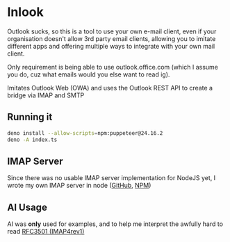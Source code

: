 # Inlook

Outlook sucks, so this is a tool to use your own e-mail client, even if your organisation doesn't allow 3rd party email clients, allowing you to imitate different apps and offering multiple ways to integrate with your own mail client.

Only requirement is being able to use outlook.office.com (which I assume you do, cuz what emails would you else want to read ig).

Imitates Outlook Web (OWA) and uses the Outlook REST API to create a bridge via IMAP and SMTP

## Running it

```bash
deno install --allow-scripts=npm:puppeteer@24.16.2
deno -A index.ts
```

## IMAP Server

Since there was no usable IMAP server implementation for NodeJS yet, I wrote my own IMAP server in node ([GitHub](https://github.com/FurriousFox/node-imap-server), [NPM](https://www.npmjs.com/package/node-imap-server))

## AI Usage

AI was **only** used for examples, and to help me interpret the awfully hard to read [RFC3501 (IMAP4rev1)](https://datatracker.ietf.org/doc/html/rfc3501)
